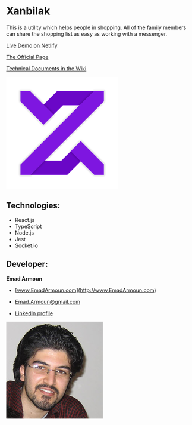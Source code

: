 # Xanbilak

This is a utility which helps people in shopping. All of the family members can share the shopping list as easy as working with a messenger.

[Live Demo on Netlify](https://xanbilak.netlify.app/)

[The Official Page](https://em-it.github.io/xanbilak/)

[Technical Documents in the Wiki](https://github.com/Em-IT/xanbilak/wiki)

![](/src/assets/images/logo.png)

## Technologies:
* React.js
* TypeScript
* Node.js
* Jest
* Socket.io

## Developer:

**Emad Armoun**

* [www.EmadArmoun.com](http://www.EmadArmoun.com)

* [Emad.Armoun@gmail.com](Emad.Armoun@gmail.com)

* [LinkedIn profile](https://www.linkedin.com/in/em-it/)

![](/src/assets/images/me.jpg)
